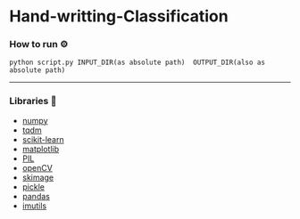 # Hand-writting-Classification
### How to run ⚙
    python script.py INPUT_DIR(as absolute path)  OUTPUT_DIR(also as absolute path)
<hr />

### Libraries 📙
+ <a href="https://numpy.org/">numpy</a>
+ <a href="https://pypi.org/project/tqdm/">tqdm</a>
+ <a href="https://scikit-learn.org/stable/">scikit-learn</a>
+ <a href="https://matplotlib.org/">matplotlib</a>
+ <a href="https://pillow.readthedocs.io/en/stable/">PIL</a>
+ <a href="https://opencv.org/">openCV</a>
+ <a href="https://scikit-image.org/">skimage</a>
+ <a href="https://docs.python.org/3/library/pickle.html">pickle</a>
+ <a href="https://pandas.pydata.org/">pandas</a>
+ <a href="https://pypi.org/project/imutils/">imutils</a>


